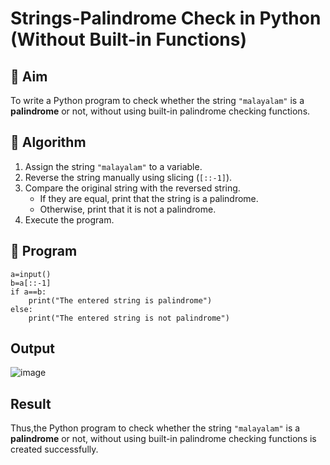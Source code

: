 # Strings-Palindrome Check in Python (Without Built-in Functions)

## 🎯 Aim
To write a Python program to check whether the string `"malayalam"` is a **palindrome** or not, without using built-in palindrome checking functions.

## 🧠 Algorithm
1. Assign the string `"malayalam"` to a variable.
2. Reverse the string manually using slicing (`[::-1]`).
3. Compare the original string with the reversed string.
   - If they are equal, print that the string is a palindrome.
   - Otherwise, print that it is not a palindrome.
4. Execute the program.

## 🧾 Program

```
a=input()
b=a[::-1]
if a==b:
    print("The entered string is palindrome")
else:
    print("The entered string is not palindrome")
```

## Output
![image](https://github.com/user-attachments/assets/2b6be975-7d87-4c3e-b91d-f6789314610e)

## Result
Thus,the Python program to check whether the string `"malayalam"` is a **palindrome** or not, without using built-in palindrome checking functions is created successfully.
